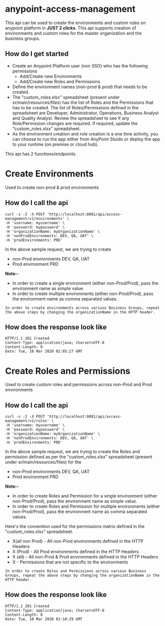 # anypoint-access-management

This api can be used to create the environments and custom roles on anypoint platform in **JUST 2 clicks**. This api supports creation of environments and custom roles for the master organization and the business groups.

## How do I get started
- Create an  Anypoint Platform user (non SSO) who has the following permissions
    - Add/Create new Environments 
    - Add/Create new Roles and Permissions
- Define the environment names (non-prod & prod) that needs to be created.
- The "custom_roles.xlsx" spreadsheet (present under sr/main/resources/files) has the list of Roles and the Permissions that has to be created. The list of Roles/Permissions defined in the spreadsheet are Developer, Administrator, Operations, Business Analyst and Quality Analyst. Review the spreadsheet to see if any Role/Permission changes are required. If required, update the "custom_roles.xlsx" spreadsheet.
- As the environment creation and role creation is a one time activity, you can choose to run the app either from AnyPoint Stuido or deploy the app to your runtime (on premise or cloud hub).

This api has 2 functions/endpoints.

# Create Environments

Used to create non-prod & prod environments

## How do I call the api
```
curl -s -I -X POST 'http://localhost:8081/api/access-management/v1/environments' \
-H 'username: myusername' \
-H 'password: mypassword' \
-H 'organizationName: myOrganizationName' \
-H 'nonProdEnvironments: DEV, QA, UAT' \
-H 'prodEnvironments: PRD'
```

In the above sample request, we are trying to create 
- non-Prod environments DEV, QA, UAT
- Prod environment PRD

**Note:-**
- In order to create a single environment (either non-Prod/Prod), pass the environment name as simple value. 
- In order to create multiple environments (either non-Prod/Prod), pass the environment name as comma separated values.

`In order to create environments across various Business Groups, repeat the above steps by changing the organizationName in the HTTP header.`

## How does the response look like

```
HTTP/1.1 201 Created
Content-Type: application/java; charset=UTF-8
Content-Length: 0
Date: Tue, 10 Mar 2020 02:05:27 GMT
```

# Create Roles and Permissions

Used to create custom roles and permissions across non-Prod and Prod environments

## How do I call the api
```
curl -s -I -X POST 'http://localhost:8081/api/access-management/v1/roles' \
-H 'username: myusername' \
-H 'password: mypassword' \
-H 'organizationName: myOrganizationName' \
-H 'nonProdEnvironments: DEV, QA, UAT' \
-H 'prodEnvironments: PRD'
```

In the above sample request, we are trying to create the Roles and permission defined as per the "custom_roles.xlsx" spreadsheet (present under sr/main/resources/files) for the
- non-Prod environments DEV, QA, UAT
- Prod environment PRD

**Note:-**
- In order to create Roles and Permission for a single environment (either non-Prod/Prod), pass the environment name as simple value. 
- In order to create Roles and Permission for multiple environments (either non-Prod/Prod), pass the environment name as comma separated values.



Here's the convention used for the permissions matrix defined in the "custom_roles.xlsx" spreadsheet.

- X(all non Prod) - All non-Prod environments defined in the HTTP Headers
- X (Prod) - All Prod environments defined in the HTTP Headers
- X (all) - All non-Prod & Prod environments defined in the HTTP Headers 
- X - Permissions that are not specific to the environments 

`In order to create Roles and Permissions across various Business Groups, repeat the above steps by changing the organizationName in the HTTP header.`

## How does the response look like

```
HTTP/1.1 201 Created
Content-Type: application/java; charset=UTF-8
Content-Length: 0
Date: Tue, 10 Mar 2020 02:18:29 GMT
```
